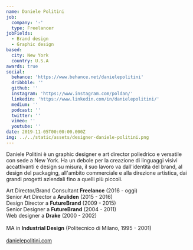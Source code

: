 ```yaml
---
name: Daniele Politini
job:
  company: '-'
  type: Freelancer
jobFields:
  - Brand design
  - Graphic design
based:
  city: New York
  country: U.S.A
awards: true
social:
  behance: 'https://www.behance.net/danielepolitini'
  dribbble: ''
  github: ''
  instagram: 'https://www.instagram.com/poldan/'
  linkedin: 'https://www.linkedin.com/in/danielepolitini/'
  medium: ''
  podcast: ''
  twitter: ''
  vimeo: ''
  youtube: ''
date: 2019-11-05T00:00:00.000Z
img: ../../static/assets/designer-daniele-politini.png
---
```


Daniele Politini è un graphic designer e art director poliedrico e versatile con sede a New York.
Ha un debole per la creazione di linguaggi visivi accattivanti e design su misura, il suo lavoro
va dall'identità del brand, al design del packaging, all'ambito commerciale e alla direzione artistica, dai grandi progetti aziendali fino a quelli più piccoli.

Art Director/Brand Consultant **Freelance** (2016 - oggi)  
Senior Art Director a **Aruliden** (2015 - 2016)  
Design Director a **FutureBrand** (2009 - 2015)  
Senior Designer a **FutureBrand** (2004 - 2011)  
Web designer a **Drake** (2000 - 2002)<br><br>
MA in **Industrial Design** (Politecnico di Milano, 1995 - 2001)<br/><br/>
[danielepolitini.com](https://danielepolitini.com/work)
